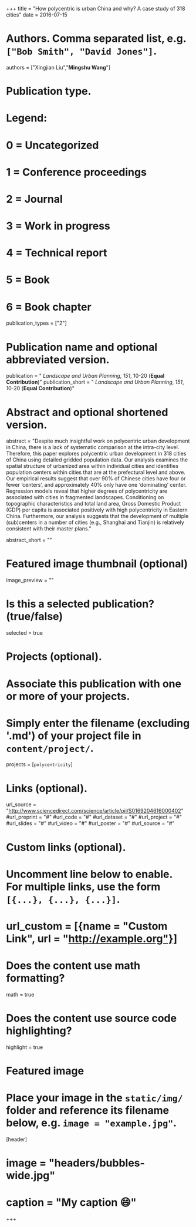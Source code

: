 +++
title = "How polycentric is urban China and why? A case study of 318 cities"
date = 2016-07-15

# Authors. Comma separated list, e.g. `["Bob Smith", "David Jones"]`.
authors = ["Xingjian Liu","**Mingshu Wang**"]

# Publication type.
# Legend:
# 0 = Uncategorized
# 1 = Conference proceedings
# 2 = Journal
# 3 = Work in progress
# 4 = Technical report
# 5 = Book
# 6 = Book chapter
publication_types = ["2"]

# Publication name and optional abbreviated version.
publication = " *Landscape and Urban Planning*, *151*, 10-20 (**Equal Contribution**)"
publication_short = " *Landscape and Urban Planning*, *151*, 10-20 (**Equal Contribution**)"

# Abstract and optional shortened version.
abstract = "Despite much insightful work on polycentric urban development in China, there is a lack of systematic comparison at the intra-city level. Therefore, this paper explores polycentric urban development in 318 cities of China using detailed gridded population data. Our analysis examines the spatial structure of urbanized area within individual cities and identifies population centers within cities that are at the prefectural level and above. Our empirical results suggest that over 90% of Chinese cities have four or fewer ‘centers’, and approximately 40% only have one ‘dominating’ center. Regression models reveal that higher degrees of polycentricity are associated with cities in fragmented landscapes. Conditioning on topographic characteristics and total land area, Gross Domestic Product (GDP) per capita is associated positively with high polycentricity in Eastern China. Furthermore, our analysis suggests that the development of multiple (sub)centers in a number of cities (e.g., Shanghai and Tianjin) is relatively consistent with their master plans."

abstract_short = ""

# Featured image thumbnail (optional)
image_preview = ""

# Is this a selected publication? (true/false)
selected = true

# Projects (optional).
#   Associate this publication with one or more of your projects.
#   Simply enter the filename (excluding '.md') of your project file in `content/project/`.

projects = [`polycentricity`]

# Links (optional).
url_source = "http://www.sciencedirect.com/science/article/pii/S0169204616000402"
#url_preprint = "#"
#url_code = "#"
#url_dataset = "#"
#url_project = "#"
#url_slides = "#"
#url_video = "#"
#url_poster = "#"
#url_source = "#"

# Custom links (optional).
#   Uncomment line below to enable. For multiple links, use the form `[{...}, {...}, {...}]`.
# url_custom = [{name = "Custom Link", url = "http://example.org"}]

# Does the content use math formatting?
math = true

# Does the content use source code highlighting?
highlight = true

# Featured image
# Place your image in the `static/img/` folder and reference its filename below, e.g. `image = "example.jpg"`.
[header]
# image = "headers/bubbles-wide.jpg"
# caption = "My caption :smile:"

+++

